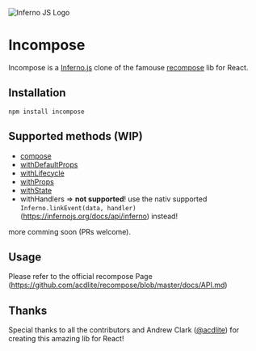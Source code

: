 ![Inferno JS Logo](https://cdn-images-1.medium.com/max/1600/1*NZoKqwcj_x9W1Zh-eWWeCw.png "Inferno JS")

# Incompose
Incompose is a [Inferno.js](https://infernojs.org/) clone of the famouse [recompose](https://github.com/acdlite/recompose) lib for React.

## Installation
```
npm install incompose
```

## Supported methods (WIP)
- [compose](https://github.com/acdlite/recompose/blob/master/docs/API.md#compose)
- [withDefaultProps](https://github.com/acdlite/recompose/blob/master/docs/API.md#defaultprops)
- [withLifecycle](https://github.com/acdlite/recompose/blob/master/docs/API.md#lifecycle)
- [withProps](https://github.com/acdlite/recompose/blob/master/docs/API.md#withprops)
- [withState](https://github.com/acdlite/recompose/blob/master/docs/API.md#withstate)
- withHandlers => **not supported**! use the nativ supported `Inferno.linkEvent(data, handler)` (https://infernojs.org/docs/api/inferno) instead!

more comming soon (PRs welcome).

## Usage
Please refer to the official recompose Page (https://github.com/acdlite/recompose/blob/master/docs/API.md)

## Thanks
Special thanks to all the contributors and Andrew Clark ([@acdlite](https://twitter.com/acdlite)) for creating this amazing lib for React!
